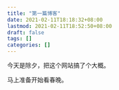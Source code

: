 ```yaml
---
title: "第一篇博客"
date: 2021-02-11T18:18:32+08:00
lastmod: 2021-02-11T18:52:50+08:00
draft: false
tags: []
categories: []
---
```


今天是除夕，把这个网站搞了个大概。

马上准备开始看春晚。